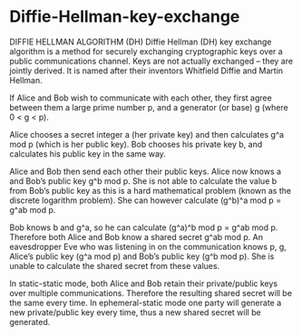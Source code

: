 # Diffie-Hellman-key-exchange
DIFFIE HELLMAN ALGORITHM (DH) Diffie Hellman (DH) key exchange algorithm is a method for securely exchanging cryptographic keys over a public communications channel. Keys are not actually exchanged – they are jointly derived. It is named after their inventors Whitfield Diffie and Martin Hellman.

If Alice and Bob wish to communicate with each other, they first agree between them a large prime number p, and a generator (or base) g (where 0 < g < p).

Alice chooses a secret integer a (her private key) and then calculates g^a mod p (which is her public key). Bob chooses his private key b, and calculates his public key in the same way.

Alice and Bob then send each other their public keys. Alice now knows a and Bob’s public key g^b mod p. She is not able to calculate the value b from Bob’s public key as this is a hard mathematical problem (known as the discrete logarithm problem). She can however calculate (g^b)^a mod p = g^ab mod p.

Bob knows b and g^a, so he can calculate (g^a)^b mod p = g^ab mod p. Therefore both Alice and Bob know a shared secret g^ab mod p. An eavesdropper Eve who was listening in on the communication knows p, g, Alice’s public key (g^a mod p) and Bob’s public key (g^b mod p). She is unable to calculate the shared secret from these values.

In static-static mode, both Alice and Bob retain their private/public keys over multiple communications. Therefore the resulting shared secret will be the same every time. In ephemeral-static mode one party will generate a new private/public key every time, thus a new shared secret will be generated.
